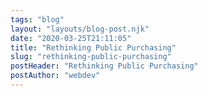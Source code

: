 ```yaml
---
tags: "blog"
layout: "layouts/blog-post.njk"
date: "2020-03-25T21:11:05"
title: "Rethinking Public Purchasing"
slug: "rethinking-public-purchasing"
postHeader: "Rethinking Public Purchasing"
postAuthor: "webdev"
---
```


